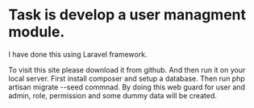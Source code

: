 # Task is develop a user managment module.

I have done this using Laravel framework. 

To visit this site please download it from github. And then run it on your local server. First install composer and setup a database. Then run php artisan migrate --seed commnad. By doing this web guard for user and admin, role, permission and some dummy data will be created.
